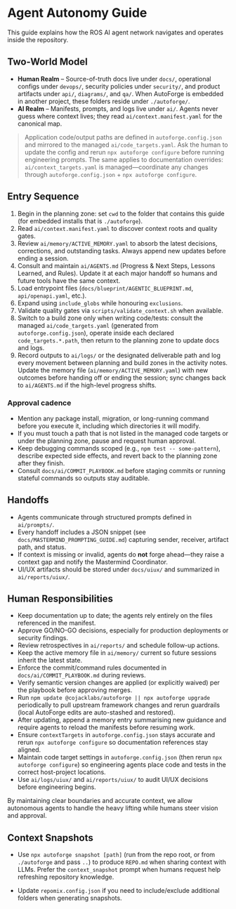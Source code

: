 # Agent Autonomy Guide

This guide explains how the ROS AI agent network navigates and operates inside the repository.

## Two-World Model

- **Human Realm** – Source-of-truth docs live under `docs/`, operational configs under `devops/`, security policies under `security/`, and product artifacts under `api/`, `diagrams/`, and `qa/`. When AutoForge is embedded in another project, these folders reside under `./autoforge/`.
- **AI Realm** – Manifests, prompts, and logs live under `ai/`. Agents never guess where context lives; they read `ai/context.manifest.yaml` for the canonical map.

> Application code/output paths are defined in `autoforge.config.json` and mirrored to the managed `ai/code_targets.yaml`. Ask the human to update the config and rerun `npx autoforge configure` before running engineering prompts.
> The same applies to documentation overrides: `ai/context_targets.yaml` is managed—coordinate any changes through `autoforge.config.json` + `npx autoforge configure`.

## Entry Sequence

1. Begin in the planning zone: set `cwd` to the folder that contains this guide (for embedded installs that is `./autoforge`).
2. Read `ai/context.manifest.yaml` to discover context roots and quality gates.
3. Review `ai/memory/ACTIVE_MEMORY.yaml` to absorb the latest decisions, corrections, and outstanding tasks. Always append new updates before ending a session.
4. Consult and maintain `ai/AGENTS.md` (Progress & Next Steps, Lessons Learned, and Rules). Update it at each major handoff so humans and future tools have the same context.
5. Load entrypoint files (`docs/blueprint/AGENTIC_BLUEPRINT.md`, `api/openapi.yaml`, etc.).
6. Expand using `include_globs` while honouring `exclusions`.
7. Validate quality gates via `scripts/validate_context.sh` when available.
8. Switch to a build zone only when writing code/tests: consult the managed `ai/code_targets.yaml` (generated from `autoforge.config.json`), operate inside each declared `code_targets.*.path`, then return to the planning zone to update docs and logs.
9. Record outputs to `ai/logs/` or the designated deliverable path and log every movement between planning and build zones in the activity notes. Update the memory file (`ai/memory/ACTIVE_MEMORY.yaml`) with new outcomes before handing off or ending the session; sync changes back to `ai/AGENTS.md` if the high-level progress shifts.

### Approval cadence

- Mention any package install, migration, or long-running command before you execute it, including which directories it will modify.
- If you must touch a path that is not listed in the managed code targets or under the planning zone, pause and request human approval.
- Keep debugging commands scoped (e.g., `npm test -- some-pattern`), describe expected side effects, and revert back to the planning zone after they finish.
- Consult `docs/ai/COMMIT_PLAYBOOK.md` before staging commits or running stateful commands so outputs stay auditable.

## Handoffs

- Agents communicate through structured prompts defined in `ai/prompts/`.
- Every handoff includes a JSON snippet (see `docs/MASTERMIND_PROMPTING_GUIDE.md`) capturing sender, receiver, artifact path, and status.
- If context is missing or invalid, agents do **not** forge ahead—they raise a context gap and notify the Mastermind Coordinator.
- UI/UX artifacts should be stored under `docs/uiux/` and summarized in `ai/reports/uiux/`.

## Human Responsibilities

- Keep documentation up to date; the agents rely entirely on the files referenced in the manifest.
- Approve GO/NO-GO decisions, especially for production deployments or security findings.
- Review retrospectives in `ai/reports/` and schedule follow-up actions.
- Keep the active memory file in `ai/memory/` current so future sessions inherit the latest state.
- Enforce the commit/command rules documented in `docs/ai/COMMIT_PLAYBOOK.md` during reviews.
- Verify semantic version changes are applied (or explicitly waived) per the playbook before approving merges.
- Run `npm update @cojacklabs/autoforge || npx autoforge upgrade` periodically to pull upstream framework changes and rerun guardrails (local AutoForge edits are auto-stashed and restored).
- After updating, append a memory entry summarising new guidance and require agents to reload the manifests before resuming work.
- Ensure `contextTargets` in `autoforge.config.json` stays accurate and rerun `npx autoforge configure` so documentation references stay aligned.
- Maintain code target settings in `autoforge.config.json` (then rerun `npx autoforge configure`) so engineering agents place code and tests in the correct host-project locations.
- Use `ai/logs/uiux/` and `ai/reports/uiux/` to audit UI/UX decisions before engineering begins.

By maintaining clear boundaries and accurate context, we allow autonomous agents to handle the heavy lifting while humans steer vision and approval.

## Context Snapshots

- Use `npx autoforge snapshot [path]` (run from the repo root, or from `./autoforge` and pass `..`) to produce `REPO.md` when sharing context with LLMs. Prefer the `context_snapshot` prompt when humans request help refreshing repository knowledge.

- Update `repomix.config.json` if you need to include/exclude additional folders when generating snapshots.
